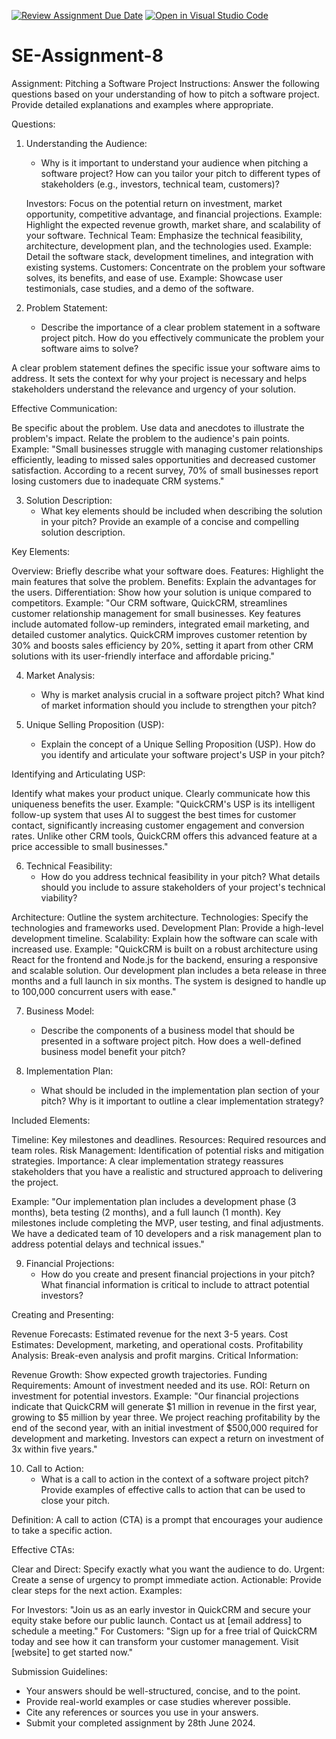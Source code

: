 [![Review Assignment Due Date](https://classroom.github.com/assets/deadline-readme-button-22041afd0340ce965d47ae6ef1cefeee28c7c493a6346c4f15d667ab976d596c.svg)](https://classroom.github.com/a/4bgukiqw)
[![Open in Visual Studio Code](https://classroom.github.com/assets/open-in-vscode-2e0aaae1b6195c2367325f4f02e2d04e9abb55f0b24a779b69b11b9e10269abc.svg)](https://classroom.github.com/online_ide?assignment_repo_id=15340141&assignment_repo_type=AssignmentRepo)
# SE-Assignment-8
 Assignment: Pitching a Software Project
 Instructions:
Answer the following questions based on your understanding of how to pitch a software project. Provide detailed explanations and examples where appropriate.

 Questions:

1. Understanding the Audience:
   - Why is it important to understand your audience when pitching a software project? How can you tailor your pitch to different types of stakeholders (e.g., investors, technical team, customers)?

   Investors: Focus on the potential return on investment, market opportunity, competitive advantage, and financial projections.
Example: Highlight the expected revenue growth, market share, and scalability of your software.
Technical Team: Emphasize the technical feasibility, architecture, development plan, and the technologies used.
Example: Detail the software stack, development timelines, and integration with existing systems.
Customers: Concentrate on the problem your software solves, its benefits, and ease of use.
Example: Showcase user testimonials, case studies, and a demo of the software.

2. Problem Statement:
   - Describe the importance of a clear problem statement in a software project pitch. How do you effectively communicate the problem your software aims to solve?

A clear problem statement defines the specific issue your software aims to address. It sets the context for why your project is necessary and helps stakeholders understand the relevance and urgency of your solution.

Effective Communication:

Be specific about the problem.
Use data and anecdotes to illustrate the problem's impact.
Relate the problem to the audience's pain points.
Example: "Small businesses struggle with managing customer relationships efficiently, leading to missed sales opportunities and decreased customer satisfaction. According to a recent survey, 70% of small businesses report losing customers due to inadequate CRM systems."

3. Solution Description:
   - What key elements should be included when describing the solution in your pitch? Provide an example of a concise and compelling solution description.

Key Elements:

Overview: Briefly describe what your software does.
Features: Highlight the main features that solve the problem.
Benefits: Explain the advantages for the users.
Differentiation: Show how your solution is unique compared to competitors.
Example:
"Our CRM software, QuickCRM, streamlines customer relationship management for small businesses. Key features include automated follow-up reminders, integrated email marketing, and detailed customer analytics. QuickCRM improves customer retention by 30% and boosts sales efficiency by 20%, setting it apart from other CRM solutions with its user-friendly interface and affordable pricing."

4. Market Analysis:
   - Why is market analysis crucial in a software project pitch? What kind of market information should you include to strengthen your pitch?

5. Unique Selling Proposition (USP):
   - Explain the concept of a Unique Selling Proposition (USP). How do you identify and articulate your software project's USP in your pitch?


Identifying and Articulating USP:

Identify what makes your product unique.
Clearly communicate how this uniqueness benefits the user.
Example:
"QuickCRM's USP is its intelligent follow-up system that uses AI to suggest the best times for customer contact, significantly increasing customer engagement and conversion rates. Unlike other CRM tools, QuickCRM offers this advanced feature at a price accessible to small businesses."

6. Technical Feasibility:
   - How do you address technical feasibility in your pitch? What details should you include to assure stakeholders of your project's technical viability?



Architecture: Outline the system architecture.
Technologies: Specify the technologies and frameworks used.
Development Plan: Provide a high-level development timeline.
Scalability: Explain how the software can scale with increased use.
Example:
"QuickCRM is built on a robust architecture using React for the frontend and Node.js for the backend, ensuring a responsive and scalable solution. Our development plan includes a beta release in three months and a full launch in six months. The system is designed to handle up to 100,000 concurrent users with ease."

7. Business Model:
   - Describe the components of a business model that should be presented in a software project pitch. How does a well-defined business model benefit your pitch?

8. Implementation Plan:
   - What should be included in the implementation plan section of your pitch? Why is it important to outline a clear implementation strategy?

Included Elements:

Timeline: Key milestones and deadlines.
Resources: Required resources and team roles.
Risk Management: Identification of potential risks and mitigation strategies.
Importance:
A clear implementation strategy reassures stakeholders that you have a realistic and structured approach to delivering the project.

Example:
"Our implementation plan includes a development phase (3 months), beta testing (2 months), and a full launch (1 month). Key milestones include completing the MVP, user testing, and final adjustments. We have a dedicated team of 10 developers and a risk management plan to address potential delays and technical issues."

9. Financial Projections:
   - How do you create and present financial projections in your pitch? What financial information is critical to include to attract potential investors?

Creating and Presenting:

Revenue Forecasts: Estimated revenue for the next 3-5 years.
Cost Estimates: Development, marketing, and operational costs.
Profitability Analysis: Break-even analysis and profit margins.
Critical Information:

Revenue Growth: Show expected growth trajectories.
Funding Requirements: Amount of investment needed and its use.
ROI: Return on investment for potential investors.
Example:
"Our financial projections indicate that QuickCRM will generate $1 million in revenue in the first year, growing to $5 million by year three. We project reaching profitability by the end of the second year, with an initial investment of $500,000 required for development and marketing. Investors can expect a return on investment of 3x within five years."

10. Call to Action:
    - What is a call to action in the context of a software project pitch? Provide examples of effective calls to action that can be used to close your pitch.

Definition:
A call to action (CTA) is a prompt that encourages your audience to take a specific action.

Effective CTAs:

Clear and Direct: Specify exactly what you want the audience to do.
Urgent: Create a sense of urgency to prompt immediate action.
Actionable: Provide clear steps for the next action.
Examples:

For Investors: "Join us as an early investor in QuickCRM and secure your equity stake before our public launch. Contact us at [email address] to schedule a meeting."
For Customers: "Sign up for a free trial of QuickCRM today and see how it can transform your customer management. Visit [website] to get started now."

 Submission Guidelines:
- Your answers should be well-structured, concise, and to the point.
- Provide real-world examples or case studies wherever possible.
- Cite any references or sources you use in your answers.
- Submit your completed assignment by 28th June 2024.


